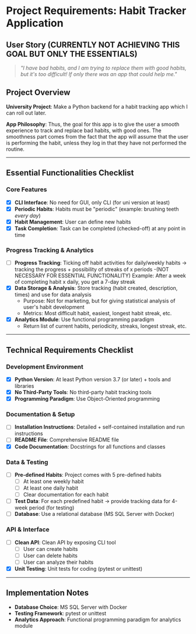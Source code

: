 # Project Requirements: Habit Tracker Application

## User Story (CURRENTLY NOT ACHIEVING THIS GOAL BUT ONLY THE ESSENTIALS)

> *"I have bad habits, and I am trying to replace them with good habits, but it's too difficult! If only there was an app that could help me."*

## Project Overview

**University Project**: Make a Python backend for a habit tracking app which I can roll out later.

**App Philosophy**: Thus, the goal for this app is to give the user a smooth experience to track and replace bad habits, with good ones. The smoothness part comes from the fact that the app will assume that the user is performing the habit, unless they log in that they have not performed the routine.

---

## Essential Functionalities Checklist

### Core Features
- [x] **CLI Interface**: No need for GUI, only CLI (for uni version at least)
- [x] **Periodic Habits**: Habits must be "periodic" (example: brushing teeth *every day*)
- [x] **Habit Management**: User can define new habits
- [x] **Task Completion**: Task can be completed (checked-off) at any point in time

### Progress Tracking & Analytics
- [ ] **Progress Tracking**: Ticking off habit activities for daily/weekly habits → tracking the progress + possibility of streaks of x periods
  -(NOT NECESSARY FOR ESSENTIAL FUNCTIONALITY) Example: After a week of completing habit x daily, you get a 7-day streak
- [x] **Data Storage & Analysis**: Store tracking (habit created, description, times) and use for data analysis
  - Purpose: Not for marketing, but for giving statistical analysis of user's habit development
  - Metrics: Most difficult habit, easiest, longest habit streak, etc.
- [x] **Analytics Module**: Use functional programming paradigm
  - Return list of current habits, periodicity, streaks, longest streak, etc.

---

## Technical Requirements Checklist

### Development Environment
- [x] **Python Version**: At least Python version 3.7 (or later) + tools and libraries
- [x] **No Third-Party Tools**: No third-party habit tracking tools
- [x] **Programming Paradigm**: Use Object-Oriented programming

### Documentation & Setup
- [ ] **Installation Instructions**: Detailed + self-contained installation and run instructions
- [ ] **README File**: Comprehensive README file
- [x] **Code Documentation**: Docstrings for all functions and classes

### Data & Testing
- [ ] **Pre-defined Habits**: Project comes with 5 pre-defined habits
  - [ ] At least one weekly habit
  - [ ] At least one daily habit
  - [ ] Clear documentation for each habit
- [ ] **Test Data**: For each predefined habit → provide tracking data for 4-week period (for testing)
- [ ] **Database**: Use a relational database (MS SQL Server with Docker)

### API & Interface
- [ ] **Clean API**: Clean API by exposing CLI tool
  - [ ] User can create habits
  - [ ] User can delete habits
  - [ ] User can analyze their habits
- [x] **Unit Testing**: Unit tests for coding (pytest or unittest)

---

## Implementation Notes

- **Database Choice**: MS SQL Server with Docker
- **Testing Framework**: pytest or unittest
- **Analytics Approach**: Functional programming paradigm for analytics module

